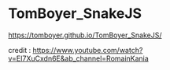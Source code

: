 ﻿# TomBoyer_SnakeJS

https://tomboyer.github.io/TomBoyer_SnakeJS/

credit : https://www.youtube.com/watch?v=EI7XuCxdn6E&ab_channel=RomainKania
